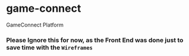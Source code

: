 # game-connect
GameConnect Platform


### Please Ignore this for now, as the Front End was done just to save time with the ``Wireframes``